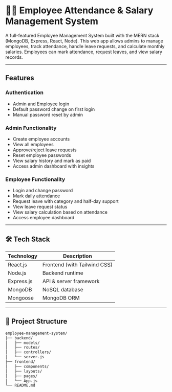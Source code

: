 # 👩‍💻 Employee Attendance & Salary Management System

A full-featured Employee Management System built with the MERN stack (MongoDB, Express, React, Node). This web app allows admins to manage employees, track attendance, handle leave requests, and calculate monthly salaries. Employees can mark attendance, request leaves, and view salary records.

---

##  Features

###  Authentication
- Admin and Employee login
- Default password change on first login
- Manual password reset by admin

###  Admin Functionality
- Create employee accounts
- View all employees
- Approve/reject leave requests
- Reset employee passwords
- View salary history and mark as paid
- Access admin dashboard with insights

###  Employee Functionality
- Login and change password
- Mark daily attendance
- Request leave with category and half-day support
- View leave request status
- View salary calculation based on attendance
- Access employee dashboard

---

## 🛠 Tech Stack

| Technology | Description            |
|------------|------------------------|
| React.js   | Frontend (with Tailwind CSS) |
| Node.js    | Backend runtime        |
| Express.js | API & server framework |
| MongoDB    | NoSQL database         |
| Mongoose   | MongoDB ORM            |

---

## 📂 Project Structure

```bash
employee-management-system/
├── backend/
│   ├── models/
│   ├── routes/
│   ├── controllers/
│   └── server.js
├── frontend/
│   ├── components/
│   ├── layouts/
│   ├── pages/
│   └── App.js
└── README.md
